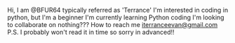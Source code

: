 Hi, I am @BFUR64 typically referred as 'Terrance'
I'm interested in coding in python, but I'm a beginner
I'm currently learning Python coding
I'm looking to collaborate on nothing???
How to reach me iterranceevan@gmail.com P.S. I probably won't read it in time so sorry in advanced!!

<!---
BFUR64/BFUR64 is a ✨ special ✨ repository because its `README.md` (this file) appears on your GitHub profile.
You can click the Preview link to take a look at your changes.
--->

